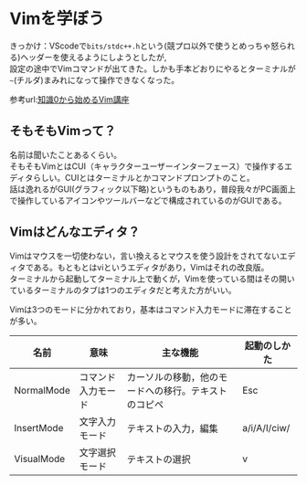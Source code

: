 # Vimを学ぼう

きっかけ：VScodeで`bits/stdc++.h`という(競プロ以外で使うとめっちゃ怒られる)ヘッダーを使えるようにしようとしたが,  
設定の途中でVimコマンドが出てきた。しかも手本どおりにやるとターミナルが`~`(チルダ)まみれになって操作できなくなった。  

参考url:[知識0から始めるVim講座](https://qiita.com/JpnLavender/items/fabcc79b4ab0d52e1f6d)

## そもそもVimって？

名前は聞いたことあるくらい。  
そもそもVimとはCUI（キャラクターユーザーインターフェース）で操作するエディタらしい。CUIとはターミナルとかコマンドプロンプトのこと。  
話は逸れるがGUI(グラフィック以下略)というものもあり，普段我々がPC画面上で操作しているアイコンやツールバーなどで構成されているのがGUIである。  

## Vimはどんなエディタ？

Vimはマウスを一切使わない，言い換えるとマウスを使う設計をされてないエディタである。もともとはviというエディタがあり，Vimはそれの改良版。  
ターミナルから起動してターミナル上で動くが，Vimを使っている間はその開いているターミナルのタブは1つのエディタだと考えた方がいい。  

Vimは3つのモードに分かれており，基本はコマンド入力モードに滞在することが多い。

|名前|意味|主な機能|起動のしかた|
|----|----|----|----|
|NormalMode|コマンド入力モード|カーソルの移動，他のモードへの移行。テキストのコピペ|Esc|
|InsertMode|文字入力モード|テキストの入力，編集|a/i/A/I/ciw/|
|VisualMode|文字選択モード|テキストの選択|v|
